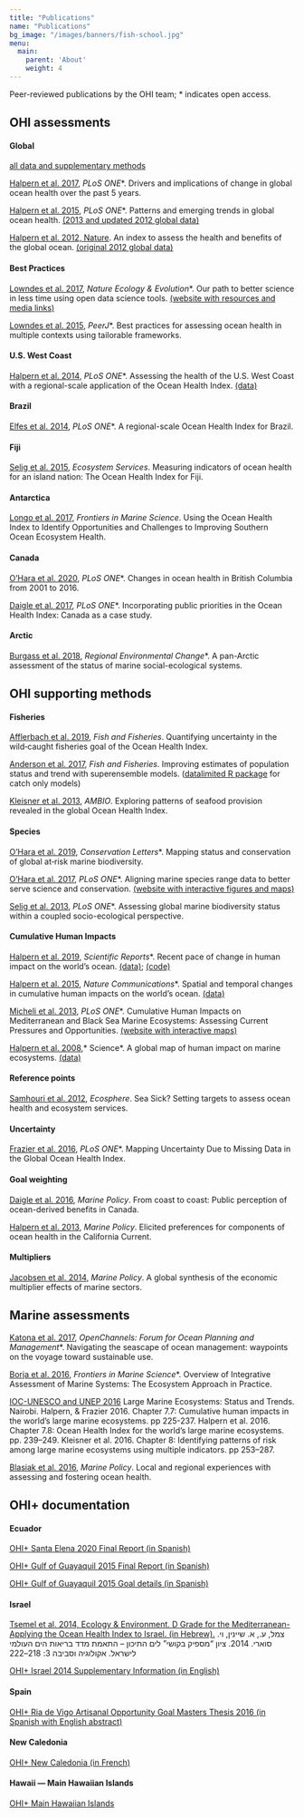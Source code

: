 ```yaml
---
title: "Publications"
name: "Publications"
bg_image: "/images/banners/fish-school.jpg"
menu:
  main:
    parent: 'About'
    weight: 4
---
```

Peer-reviewed publications by the OHI team; * indicates open access.

## OHI assessments

<h4 class="publication-section">Global</h4>

[all data and supplementary methods](/global-scores/data-download/)

[Halpern et al. 2017](http://journals.plos.org/plosone/article?id=10.1371/journal.pone.0178267), *PLoS ONE**. Drivers and implications of change in global ocean health over the past 5 years.

[Halpern et al. 2015](http://journals.plos.org/plosone/article?id=10.1371/journal.pone.0117863), *PLoS ONE**. Patterns and emerging trends in global ocean health. [(2013 and updated 2012 global data)](https://github.com/OHI-Science/ohi-global/blob/master/eez2013/OHI2013_PLOS.zip?raw=true)

[Halpern et al. 2012, Nature](http://www.nature.com/nature/journal/v488/n7413/full/nature11397.html). An index to assess the health and benefits of the global ocean. [(original 2012 global data)](ftp://ohi.nceas.ucsb.edu/pub/data/2012/layers.html)

<h4 class="publication-section">Best Practices</h4>

[Lowndes et al. 2017](https://www.nature.com/articles/s41559-017-0160), *Nature Ecology & Evolution**. Our path to better science in less time using open data science tools. [(website with resources and media links)](http://ohi-science.org/betterscienceinlesstime/)

[Lowndes et al. 2015](http://doi.org/10.7717/peerj.1503), *PeerJ**. Best practices for assessing ocean health in multiple contexts using tailorable frameworks.

<h4 class="publication-section">U.S. West Coast</h4>

[Halpern et al. 2014](http://www.plosone.org/article/info%3Adoi%2F10.1371%2Fjournal.pone.0098995), *PLoS ONE**. Assessing the health of the U.S. West Coast with a regional-scale application of the Ocean Health Index. [(data)](https://github.com/OHI-Science/ohi-uswest/blob/master/USwest_PLOS.zip?raw=true)

<h4 class="publication-section">Brazil</h4>

[Elfes et al. 2014](http://www.plosone.org/article/info%3Adoi%2F10.1371%2Fjournal.pone.0092589), *PLoS ONE**. A regional-scale Ocean Health Index for Brazil. 

<h4 class="publication-section">Fiji</h4>

[Selig et al. 2015](http://www.sciencedirect.com/science/article/pii/S2212041614001363), *Ecosystem Services*. Measuring indicators of ocean health for an island nation: The Ocean Health Index for Fiji.

<h4 class="publication-section">Antarctica</h4>

[Longo et al. 2017](http://journal.frontiersin.org/article/10.3389/fmars.2017.00020/full), *Frontiers in Marine Science*. Using the Ocean Health Index to Identify Opportunities and Challenges to Improving Southern Ocean Ecosystem Health.

<h4 class="publication-section">Canada</h4>

[O’Hara et al. 2020](https://journals.plos.org/plosone/article?id=10.1371/journal.pone.0227502), *PLoS ONE**. Changes in ocean health in British Columbia from 2001 to 2016.

[Daigle et al. 2017](http://journals.plos.org/plosone/article?id=10.1371/journal.pone.0178044), *PLoS ONE**. Incorporating public priorities in the Ocean Health Index: Canada as a case study.

<h4 class="publication-section">Arctic</h4>

[Burgass et al. 2018](https://link.springer.com/article/10.1007/s10113-018-1395-6), *Regional Environmental Change**. A pan-Arctic assessment of the status of marine social-ecological systems.

## OHI supporting methods

<h4 class="publication-section">Fisheries</h4>

[Afflerbach et al. 2019](https://doi.org/10.1111/faf.12346), *Fish and Fisheries*. Quantifying uncertainty in the wild‐caught fisheries goal of the Ocean Health Index.

[Anderson et al. 2017](http://onlinelibrary.wiley.com/doi/10.1111/faf.12200/full), *Fish and Fisheries*. Improving estimates of population status and trend with superensemble models. ([datalimited R package](https://github.com/datalimited/datalimited#stock-assessment-methods-for-data-limited-fisheries) for catch only models)

[Kleisner et al. 2013](http://link.springer.com/article/10.1007/s13280-013-0447-x), *AMBIO*. Exploring patterns of seafood provision revealed in the global Ocean Health Index.

<h4 class="publication-section">Species</h4>

[O’Hara et al. 2019](https://onlinelibrary.wiley.com/doi/full/10.1111/conl.12651), *Conservation Letters**. Mapping status and conservation of global at‐risk marine biodiversity.

[O’Hara et al. 2017](http://journals.plos.org/plosone/article?id=10.1371/journal.pone.0175739), *PLoS ONE**. Aligning marine species range data to better serve science and conservation. [(website with interactive figures and maps)](http://ohi-science.nceas.ucsb.edu/plos*marine*rangemaps/)

[Selig et al. 2013](http://www.plosone.org/article/info%3Adoi%2F10.1371%2Fjournal.pone.0060284), *PLoS ONE**. Assessing global marine biodiversity status within a coupled socio-ecological perspective.

<h4 class="publication-section">Cumulative Human Impacts</h4>

[Halpern et al. 2019](https://www.nature.com/articles/s41598-019-47201-9), *Scientific Reports**. Recent pace of change in human impact on the world’s ocean. [(data)](https://knb.ecoinformatics.org/view/doi:10.5063/F12B8WBS); [(code)](https://github.com/OHI-Science/impact*acceleration)

[Halpern et al. 2015](http://www.nature.com/ncomms/2015/150714/ncomms8615/full/ncomms8615.html), *Nature Communications**. Spatial and temporal changes in cumulative human impacts on the world’s ocean. [(data)](https://knb.ecoinformatics.org/#view/doi:10.5063/F19Z92TW)

[Micheli et al. 2013](http://journals.plos.org/plosone/article?id=10.1371/journal.pone.0079889), *PLoS ONE**. Cumulative Human Impacts on Mediterranean and Black Sea Marine Ecosystems: Assessing Current Pressures and Opportunities. [(website with interactive maps)](https://mermexregio.obs-vlfr.fr/)

[Halpern et al. 2008](http://www.sciencemag.org/content/319/5865/948.abstract),* Science*. A global map of human impact on marine ecosystems. [(data)](https://www.nceas.ucsb.edu/globalmarine/impacts)

<h4 class="publication-section">Reference points</h4>

[Samhouri et al. 2012](http://www.esajournals.org/doi/abs/10.1890/ES11-00366.1), *Ecosphere*. Sea Sick? Setting targets to assess ocean health and ecosystem services.

<h4 class="publication-section">Uncertainty</h4>

[Frazier et al. 2016](http://journals.plos.org/plosone/article?id=10.1371%2Fjournal.pone.0160377), *PLoS ONE**. Mapping Uncertainty Due to Missing Data in the Global Ocean Health Index.

<h4 class="publication-section">Goal weighting</h4>

[Daigle et al. 2016](https://doi.org/10.1016/j.marpol.2016.09.012), *Marine Policy*. From coast to coast: Public perception of ocean-derived benefits in Canada.

[Halpern et al. 2013](http://www.sciencedirect.com/science/article/pii/S0308597X13000286), *Marine Policy*. Elicited preferences for components of ocean health in the California Current.

<h4 class="publication-section">Multipliers</h4>

[Jacobsen et al. 2014](http://www.sciencedirect.com/science/article/pii/S0308597X13002169), *Marine Policy*. A global synthesis of the economic multiplier effects of marine sectors.

## Marine assessments
[Katona et al. 2017](https://www.openchannels.org/literature/16817), *OpenChannels: Forum for Ocean Planning and Management**. Navigating the seascape of ocean management: waypoints on the voyage toward sustainable use.

[Borja et al. 2016](http://journal.frontiersin.org/article/10.3389/fmars.2016.00020/full), *Frontiers in Marine Science**. Overview of Integrative Assessment of Marine Systems: The Ecosystem Approach in Practice.

[IOC-UNESCO and UNEP 2016](http://www.geftwap.org/publications/lmes-technical-report/view) Large Marine Ecosystems: Status and Trends. Nairobi.
Halpern, & Frazier 2016. Chapter 7.7: Cumulative human impacts in the world’s large marine ecosystems. pp 225-237.
Halpern et al. 2016. Chapter 7.8: Ocean Health Index for the world’s large marine ecosystems. pp. 239–249.
Kleisner et al. 2016. Chapter 8: Identifying patterns of risk among large marine ecosystems using multiple indicators. pp 253–287.

[Blasiak et al. 2016](http://www.sciencedirect.com/science/article/pii/S0308597X16302937), *Marine Policy*. Local and regional experiences with assessing and fostering ocean health.



## OHI+ documentation

<h4 class="publication-section">Ecuador</h4>

[OHI+ Santa Elena 2020 Final Report (in Spanish)](https://github.com/OHI-Science/mse/blob/master/INFORME_FINAL_IdSO_MANABI_SANTA_ELENA.pdf)

[OHI+ Gulf of Guayaquil 2015 Final Report (in Spanish)](https://github.com/OHI-Science/ohi-science.github.io/raw/dev/assets/downloads/pubs/OHI%2BGulfodeGuayaquil_2015_InformeFinal.pdf)

[OHI+ Gulf of Guayaquil 2015 Goal details (in Spanish)](https://github.com/OHI-Science/ohi-science.github.io/raw/3c6babb40348e62b322abadad086ece565411adf/assets/downloads/pubs/OHI%2BGulfodeGuayaquil_2015_Metas.zip)

<h4 class="publication-section">Israel</h4>

[Tsemel et al. 2014, Ecology & Environment. D Grade for the Mediterranean- Applying the Ocean Health Index to Israel. (in Hebrew).]() צמל, ע., א. שיינין, וי. סוארי. 2014. ציון “מספיק בקושי” לים התיכון – התאמת מדד בריאות הים העולמי לישראל. אקולוגיה וסביבה 3: 218–222

[OHI+ Israel 2014 Supplementary Information (in English)](https://github.com/OHI-Science/ohi-science.github.io/raw/dev/assets/downloads/pubs/OHI%2BIsrael_2014.pdf)

<h4 class="publication-section">Spain</h4>

[OHI+ Ria de Vigo Artisanal Opportunity Goal Masters Thesis 2016 (in Spanish with English abstract)](https://github.com/OHI-Science/ohi-science.github.io/blob/master/assets/downloads/pubs/OHI%2BRiadeVigoAO_2015.pdf)

<h4 class="publication-section">New Caledonia</h4>

[OHI+ New Caledonia (in French)](https://github.com/OHI-Science/ohi-science.github.io/blob/master/assets/downloads/pubs/OHI_New_Caledonia.pdf)

<h4 class="publication-section">Hawaii — Main Hawaiian Islands</h4>

[OHI+ Main Hawaiian Islands](https://github.com/OHI-Science/ohi-science.github.io/blob/master/assets/downloads/pubs/OHI_Hawaii_report_2018_final_w_bleed_May30.pdf)
